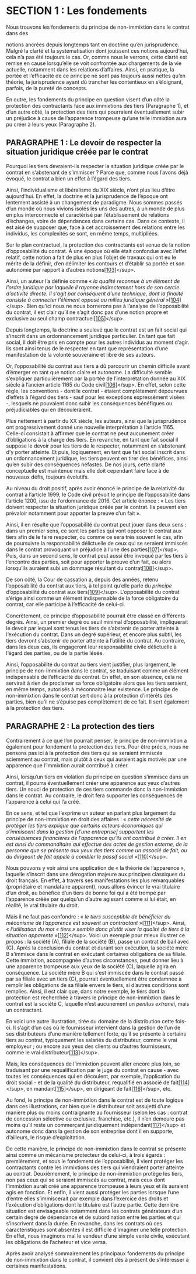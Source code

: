 # SECTION 1 : Les fondements

Nous trouvons les fondements du principe de non-immixtion dans le contrat dans des

notions ancrées depuis longtemps tant en doctrine qu’en jurisprudence. Malgré la clarté et la systématisation dont jouissent ces notions aujourd’hui, cela n’a pas été toujours le cas. Or, comme nous le verrons, cette clarté est remise en cause lorsqu’elle se voit confrontée aux chargements de la vie actuelle, notamment dans les relations d’affaires. Ainsi, en pratique, la portée et l’efficacité de ce principe ne sont pas toujours aussi nettes qu’en théorie, la jurisprudence ayant dû trancher les contentieux en s’éloignant, parfois, de la pureté de concepts.

En outre, les fondements du principe en question visent d’un côté la protection des contractants face aux immixtions des tiers \(Paragraphe 1\), et d’un autre côté, la protection des tiers qui pourraient éventuellement subir un préjudice à cause de l’apparence trompeuse qu’une telle immixtion aura pu créer à leurs yeux \(Paragraphe 2\).

## PARAGRAPHE 1 : Le devoir de respecter la situation juridique créée par le contrat <a id="paragraphe-1-le-devoir-de-respecter-la-situation-juridique-cr-e-par-le-contrat"></a>

Pourquoi les tiers devraient-ils respecter la situation juridique créée par le contrat en s’abstenant de s’immiscer ? Parce que, comme nous l’avons déjà évoqué, le contrat a bien un effet à l’égard des tiers.

Ainsi, l’individualisme et libéralisme du XIX siècle, n’ont plus lieu d’être aujourd’hui. En effet, la doctrine et la jurisprudence de l’époque ont lentement assisté à un changement de paradigme. Nous sommes passés d’un monde où nous vivions isolés les uns des autres, à un monde de plus en plus interconnecté et caractérisé par l’établissement de relations d’échanges, voire de dépendances dans certains cas. Dans ce contexte, il est aisé de supposer que, face à cet accroissement des relations entre les individus, les complexités se sont, en même temps, multipliées.

Sur le plan contractuel, la protection des contractants est venue de la notion d’opposabilité du contrat. À une époque où elle était confondue avec l’effet relatif, cette notion a fait de plus en plus l’objet de travaux qui ont eu le mérite de la définir, d’en délimiter les contours et d’établir sa portée et son autonomie par rapport à d’autres notions[\[103\]](section_1__les_fondements.md#11397449176964-footnote-103)&lt;/sup&gt;.

Ainsi, un auteur l’a définie comme « _la qualité reconnue à un élément de l’ordre juridique par laquelle il rayonne indirectement hors de son cercle d’activité directe. Il s’agit par conséquent d’une technique, dont la finalité consiste à connecter l’élément opposé au milieu juridique général_ »[\[104\]](section_1__les_fondements.md#11397449176964-footnote-104)&lt;/sup&gt;. Bien qu’ici nous ne nous bornerons pas à l’analyse de l’opposabilité du contrat, il est clair qu’il ne s’agit donc pas d’une notion propre et exclusive au seul champ contractuel[\[105\]](section_1__les_fondements.md#11397449176964-footnote-105)&lt;/sup&gt;.

Depuis longtemps, la doctrine a soulevé que le contrat est un fait social qui s’inscrit dans un ordonnancement juridique particulier. En tant que fait social, il doit être pris en compte pour les autres individus au moment d’agir. Ils sont ainsi tenus de le respecter en tant que représentation d’une manifestation de la volonté souveraine et libre de ses auteurs.

Or, l’opposabilité du contrat aux tiers a dû parcourir un chemin difficile avant d’émerger en tant que notion claire et autonome. La difficulté semble s’expliquer particulièrement par la portée de l’interprétation donnée au XIX siècle à l’ancien article 1165 du Code civil[\[106\]](section_1__les_fondements.md#11397449176964-footnote-106)&lt;/sup&gt;. En effet, selon cette règle, les conventions - dont le contrat - étaient complètement dépourvues d’effets à l’égard des tiers - sauf pour les exceptions expressément visées -, lesquels ne pouvaient donc subir les conséquences bénéfiques ou préjudiciables qui en découleraient.

Plus nettement à partir du XX siècle, les auteurs, ainsi que la jurisprudence ont progressivement donné une nouvelle interprétation à l’article 1165. Celle-ci consistait à affirmer que le contrat ne peut aucunement créer d’obligations à la charge des tiers. En revanche, en tant que fait social il suppose le devoir pour les tiers de le respecter, notamment en s’abstenant d’y porter atteinte. Et puis, logiquement, en tant que fait social inscrit dans un ordonnancement juridique, les tiers peuvent en tirer des bénéfices, ainsi qu’en subir des conséquences néfastes. De nos jours, cette clarté conceptuelle est maintenue mais elle doit cependant faire face à de nouveaux défis, toujours évolutifs.

Au niveau du droit positif, après avoir énoncé le principe de la relativité du contrat à l’article 1999, le Code civil prévoit le principe de l’opposabilité dans l’article 1200, issu de l’ordonnance de 2016. Cet article énonce : « Les tiers doivent respecter la situation juridique créée par le contrat. Ils peuvent s’en prévaloir notamment pour apporter la preuve d’un fait ».

Ainsi, il en résulte que l’opposabilité du contrat peut jouer dans deux sens : dans un premier sens, ce sont les parties qui vont opposer le contrat aux tiers afin de le faire respecter, ou comme ce sera très souvent le cas, afin de poursuivre la responsabilité délictuelle de ceux qui se seraient immiscés dans le contrat provoquant un préjudice à l’une des parties[\[107\]](section_1__les_fondements.md#11397449176964-footnote-107)&lt;/sup&gt;. Puis, dans un second sens, le contrat peut aussi être invoqué par les tiers à l’encontre des parties, soit pour apporter la preuve d’un fait, ou alors lorsqu’ils auraient subi un dommage résultant du contrat[\[108\]](section_1__les_fondements.md#11397449176964-footnote-108)&lt;/sup&gt;.

De son côté, la Cour de cassation a, depuis des années, retenu l’opposabilité du contrat aux tiers, à tel point qu’elle parle du _principe_ d’opposabilité du contrat aux tiers[\[109\]](section_1__les_fondements.md#11397449176964-footnote-109)&lt;/sup&gt;. L’opposabilité du contrat s’érige ainsi comme un élément indispensable de la force obligatoire du contrat, car elle participe à l’efficacité de celui-ci.

Concrètement, ce principe d’opposabilité pourrait être classé en différents degrés. Ainsi, un premier degré ou seuil minimal d’opposabilité, impliquerait le devoir par lequel sont tenus les tiers de s’abstenir de porter atteinte à l’exécution du contrat. Dans un degré supérieur, et encore plus subtil, les tiers devront s’abstenir de porter atteinte à l’utilité du contrat. Au contraire, dans les deux cas, ils engageront leur responsabilité civile délictuelle à l’égard des parties, ou de la partie lésée.

Ainsi, l’opposabilité du contrat au tiers vient justifier, plus largement, le principe de non-immixtion dans le contrat, se traduisant comme un élément indispensable de l’efficacité du contrat. En effet, en son absence, cela ne servirait à rien de proclamer sa force obligatoire alors que les tiers seraient, en même temps, autorisés à méconnaitre leur existence. Le principe de non-immixtion dans le contrat sert donc à la protection d’intérêts des parties, bien qu’il ne s’épuise pas complètement de ce fait. Il sert également à la protection des tiers.

## PARAGRAPHE 2 : La protection des tiers <a id="paragraphe-2-la-protection-des-tiers"></a>

Contrairement à ce que l’on pourrait penser, le principe de non-immixtion a également pour fondement la protection des tiers. Pour être précis, nous ne pensons pas ici à la protection des tiers qui se seraient immiscés sciemment au contrat, mais plutôt à ceux qui auraient agis motivés par une apparence que l’immixtion aurait contribué à créer.

Ainsi, lorsqu’un tiers en violation du principe en question s’immisce dans un contrat, il pourra éventuellement créer une apparence aux yeux d’autres tiers. Un souci de protection de ces tiers commande donc la non-immixtion dans le contrat. Au contraire, le droit fera supporter les conséquences de l’apparence à celui qui l’a créé.

En ce sens, et tel que l’exprime un auteur en parlant plus largement du principe de non-immixtion en droit des affaires : « _cette nécessité de protéger les tiers explique que certains acteurs économiques qui s’immiscent dans la gestion \[d’une entreprise\] supportent les conséquences financières de l’apparence qu’ils ont contribué à créer. Il en est ainsi du commanditaire qui effectue des actes de gestion externe, de la personne que se présente aux yeux des tiers comme un associé de fait, ou du dirigeant de fait appelé à combler le passif social_ »[\[110\]](section_1__les_fondements.md#11397449176964-footnote-110)&lt;/sup&gt;.

Nous pouvons y voir ainsi une application de « la théorie de l’apparence », laquelle s’inscrit dans une dérogation majeure aux principes classiques du droit français. En effet, à travers ses manifestations les plus remarquables \(propriétaire et mandataire apparent\), nous allons évincer le vrai titulaire d’un droit, au bénéfice d’un tiers de bonne foi qui a été trompé par l’apparence créée par quelqu’un d’autre agissant comme si lui était, en réalité, le vrai titulaire du droit.

Mais il ne faut pas confondre : « _le tiers susceptible de bénéficier du mécanisme de l’apparence est souvent un contractant_ »[\[111\]](section_1__les_fondements.md#11397449176964-footnote-111)&lt;/sup&gt;. Ainsi, « _l’utilisation du mot « tiers » semble donc plutôt viser la qualité de tiers à la situation apparente_ »[\[112\]](section_1__les_fondements.md#11397449176964-footnote-112)&lt;/sup&gt;. Voici un exemple pour mieux illustrer ce propos : la société \(A\), filiale de la société \(B\), passe un contrat de bail avec \(C\). Après la conclusion du contrat et durant son exécution, la société mère B s’immisce dans le contrat en exécutant certaines obligations de sa filiale. Cette immixtion, accompagnée d’autres circonstances, peut donner lieu à une apparence trompeuse aux yeux de la société \(C\), laquelle agira en conséquence. La société mère B qui s’est immiscée dans le contrat passé par sa filiale avec un tiers \(C\), pourrait éventuellement être condamnée à remplir les obligations de sa filiale envers le tiers, si d’autres conditions sont remplies. Ainsi, il est clair que, dans notre exemple, le tiers dont la protection est recherchée à travers le principe de non-immixtion dans le contrat est la société C, laquelle n’est aucunement un _penitus extranei_, mais un contractant.

En voici une autre illustration, tirée du domaine de la distribution cette fois-ci. Il s’agit d’un cas où le fournisseur intervient dans la gestion de l’un de ses distributeurs d’une manière tellement forte, qu’il se présente à certains tiers au contrat, typiquement les salariés du distributeur, comme le vrai employeur ; ou encore aux yeux des clients ou d’autres fournisseurs, comme le vrai distributeur[\[113\]](section_1__les_fondements.md#11397449176964-footnote-113)&lt;/sup&gt;.

Mais, les conséquences de l’immixtion peuvent aller encore plus loin, se traduisant par une requalification par le juge du contrat en cause - avec toutes les conséquences qui en découlent, par exemple, l’application du droit social - et de la qualité du distributeur, requalifié en associé de fait[\[114\]](section_1__les_fondements.md#11397449176964-footnote-114)&lt;/sup&gt;, en mandant[\[115\]](section_1__les_fondements.md#11397449176964-footnote-115)&lt;/sup&gt;, en dirigeant de fait[\[116\]](section_1__les_fondements.md#11397449176964-footnote-116)&lt;/sup&gt;, etc.

Au fond, le principe de non-immixtion dans le contrat est de toute logique dans ces illustrations, car bien que le distributeur soit assujetti d’une manière plus ou moins contraignante au fournisseur \(selon les cas : contrat de concession sélective ou exclusive, franchise, etc.\), il n’en demeure pas moins qu’il reste un commerçant juridiquement indépendant[\[117\]](section_1__les_fondements.md#11397449176964-footnote-117)&lt;/sup&gt; et autonome donc dans la gestion de son entreprise dont il en supporte, d’ailleurs, le risque d’exploitation.

De cette manière, le principe de non-immixtion dans le contrat se présente ainsi comme un mécanisme protecteur de celui-ci, à trois égards : premièrement, et sous le fondement de l’opposabilité, il vient protéger les contractants contre les immixtions des tiers qui viendraient porter atteinte au contrat. Deuxièmement, le principe de non-immixtion protège les tiers, non pas ceux qui se seraient immiscés au contrat, mais ceux dont l’immixtion aurait créé une apparence trompeuse à leurs yeux et ils auraient agis en fonction. Et enfin, il vient aussi protéger les parties lorsque l’une d’entre elles s’immiscerait par exemple dans l’exercice des droits et l’exécution d’obligations dont le titulaire est l’autre partie. Cette dernière situation est envisageable notamment dans les contrats générateurs d’un certain degré de dépendance et de subordination entre les parties et qui s’inscrivent dans la durée. En revanche, dans les contrats où ces caractéristiques sont absentes il est difficile d’imaginer une telle protection. En effet, nous imaginons mal le vendeur d’une simple vente civile, exécutant les obligations de l’acheteur et vice versa.

Après avoir analysé sommairement les principaux fondements du principe de non-immixtion dans le contrat, il convient dès à présent de s’intéresser à certaines manifestations.

